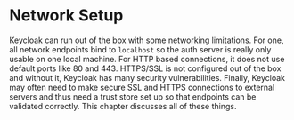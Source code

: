 # Network Setup

Keycloak can run out of the box with some networking limitations. For one, all network endpoints bind to `localhost` so the auth server is really only usable on one local machine. For HTTP based connections, it does not use default ports like 80 and 443. HTTPS/SSL is not configured out of the box and without it, Keycloak has many security vulnerabilities. Finally, Keycloak may often need to make secure SSL and HTTPS connections to external servers and thus need a trust store set up so that endpoints can be validated correctly. This chapter discusses all of these things.
